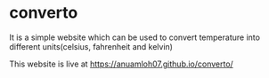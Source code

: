 # converto
It is a simple website which can be used to convert temperature into different units(celsius, fahrenheit and kelvin)

This website is live at https://anuamloh07.github.io/converto/
